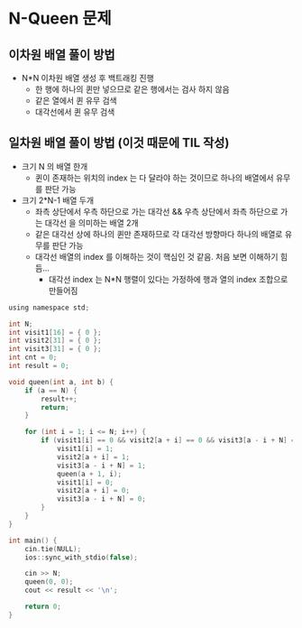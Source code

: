 # N-Queen 문제

## 이차원 배열 풀이 방법
- N*N 이차원 배열 생성 후 백트래킹 진행
    - 한 행에 하나의 퀸만 넣으므로 같은 행에서는 검사 하지 않음
    - 같은 열에서 퀸 유무 검색
    - 대각선에서 퀸 유무 검색
## 일차원 배열 풀이 방법 (이것 때문에 TIL 작성)
- 크기 N 의 배열 한개
    - 퀸이 존재하는 위치의 index 는 다 달라야 하는 것이므로 하나의 배열에서 유무를 판단 가능
- 크기 2*N-1 배열 두개
    - 좌측 상단에서 우측 하단으로 가는 대각선 && 우측 상단에서 좌측 하단으로 가는 대각선 을 의미하는 배열 2개
    - 같은 대각선 상에 하나의 퀸만 존재하므로 각 대각선 방향마다 하나의 배열로 유무를 판단 가능
    - 대각선 배열의 index 를 이해하는 것이 핵심인 것 같음. 처음 보면 이해하기 힘듬...
        - 대각선 index 는 N*N 행렬이 있다는 가정하에 행과 열의 index 조합으로 만들어짐

```C
using namespace std;

int N;
int visit1[16] = { 0 };
int visit2[31] = { 0 };
int visit3[31] = { 0 };
int cnt = 0;
int result = 0;

void queen(int a, int b) {
    if (a == N) {
        result++;
        return;
    }

    for (int i = 1; i <= N; i++) {
        if (visit1[i] == 0 && visit2[a + i] == 0 && visit3[a - i + N] == 0) {
            visit1[i] = 1;
            visit2[a + i] = 1;
            visit3[a - i + N] = 1;
            queen(a + 1, i);
            visit1[i] = 0;
            visit2[a + i] = 0;
            visit3[a - i + N] = 0;
        }
    }
}

int main() {
    cin.tie(NULL);
    ios::sync_with_stdio(false);

    cin >> N;
    queen(0, 0);
    cout << result << '\n';

    return 0;
}
```